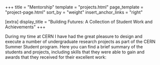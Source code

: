 +++
title = "Mentorship"
template = "projects.html"
page_template = "project-page.html"
sort_by = "weight"
insert_anchor_links = "right"

[extra]
display_title = "Building Futures: A Collection of Student Work and Achievements"
+++

During my time at CERN I have had the great pleasure to design and execute a number of undergraduate research projects as part of the CERN Summer Student program.  Here you can find a brief summary of the students and projects, including skills that they were able to gain and awards that they received for their excellent work:
